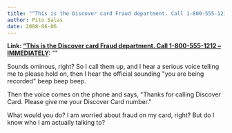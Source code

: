 ```yaml
---
title: "“This is the Discover card Fraud department. Call 1-800-555-1212 – IMMEDIATELY"
author: Pito Salas
date: 2008-06-06
---
```


**Link: [“This is the Discover card Fraud department. Call 1-800-555-1212 – IMMEDIATELY](None):** ""

Sounds ominous, right? So I call them up, and I hear a serious voice telling
me to please hold on, then I hear the official sounding "you are being
recorded" beep beep beep.

Then the voice comes on the phone and says, "Thanks for calling Discover Card.
Please give me your Discover Card number."

What would you do? I am worried about fraud on my card, right? But do I know
who I am actually talking to?


